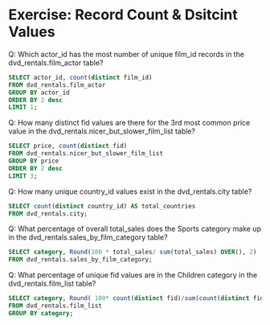 # Exercise: Record Count & Dsitcint Values

Q: Which actor_id has the most number of unique film_id records in the dvd_rentals.film_actor table?

``` SQL 
SELECT actor_id, count(distinct film_id)
FROM dvd_rentals.film_actor 
GROUP BY actor_id
ORDER BY 2 desc
LIMIT 1;
```

Q: How many distinct fid values are there for the 3rd most common price value in the dvd_rentals.nicer_but_slower_film_list table?
```SQL
SELECT price, count(distinct fid)
FROM dvd_rentals.nicer_but_slower_film_list
GROUP BY price
ORDER BY 2 desc
LIMIT 3;
``` 
Q: How many unique country_id values exist in the dvd_rentals.city table?
```SQL 
SELECT count(distinct country_id) AS total_countries
FROM dvd_rentals.city;
```

Q: What percentage of overall total_sales does the Sports category make up in the dvd_rentals.sales_by_film_category table?
```SQL
SELECT category, Round(100 * total_sales/ sum(total_sales) OVER(), 2)
FROM dvd_rentals.sales_by_film_category;
```

Q: What percentage of unique fid values are in the Children category in the dvd_rentals.film_list table?
```SQL 
SELECT category, Round( 100* count(distinct fid)/sum(count(distinct fid)) OVER(),2)
FROM dvd_rentals.film_list
GROUP BY category;
```